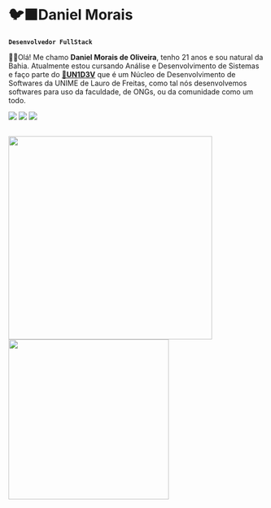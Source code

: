 # 🐦‍⬛Daniel Morais

**`Desenvolvedor FullStack`**

🖐🏽Olá! Me chamo <b>Daniel Morais de Oliveira</b>, tenho 21 anos e sou natural da Bahia. Atualmente estou cursando Análise e Desenvolvimento de Sistemas e faço parte do <a href="https://www.linkedin.com/company/un1d3v/posts/?feedView=all"><b>🤖UN1D3V</b></a> que é um Núcleo de Desenvolvimento de Softwares da UNIME de Lauro de Freitas, como tal nós desenvolvemos softwares para uso da faculdade, de ONGs, ou da comunidade como um todo.
<div>
  
  <a href="https://discord.com/users/1341637704965947422" target="_blank"><img src="https://img.shields.io/badge/Discord-7289DA?style=for-the-badge&logo=discord&logoColor=white" /></a>
  <a href="mailto:dan.oliveira972@gmail.com" target="_blank"><img src="https://img.shields.io/badge/Gmail-D14836?style=for-the-badge&logo=gmail&logoColor=white" /></a>
  <a href="https://www.linkedin.com/in/danielomorais/" target="_blank"><img src="https://img.shields.io/badge/LinkedIn-0077B5?style=for-the-badge&logo=linkedin&logoColor=white" /></a>
</div>

##

<div>
  <img src="https://github-readme-stats.vercel.app/api?username=danielomorais&theme=dark" width="400" /> 
  <img src="https://github-readme-stats.vercel.app/api/top-langs/?username=danielomorais&theme=dark" width="315" /> 
</div>
